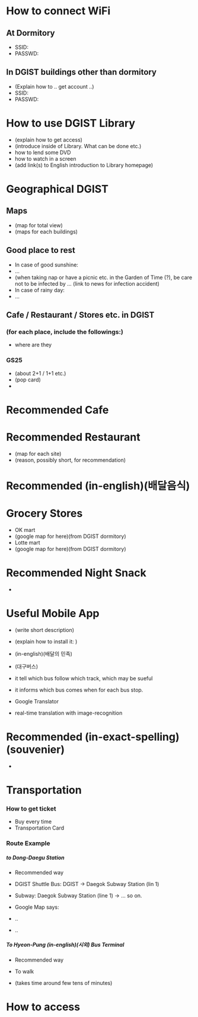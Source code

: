 # How to connect WiFi
## At Dormitory
- SSID: 
- PASSWD: 

## In DGIST buildings other than dormitory
- (Explain how to .. get account ..)
- SSID:
- PASSWD: 


# How to use DGIST Library
- (explain how to get access)
- (introduce inside of Library. What can be done etc.)
 - how to lend some DVD
 - how to watch in a screen
- (add link(s) to English introduction to Library homepage)


# Geographical DGIST
## Maps
- (map for total view)
- (maps for each buildings)

## Good place to rest
- In case of good sunshine:
 - ...
 - (when taking nap or have a picnic etc. in the Garden of Time (?), be care not to be infected by ... (link to news for infection accident)
- In case of rainy day:
 - ...

## Cafe / Restaurant / Stores etc. in DGIST
### (for each place, include the followings:)
- where are they
### GS25
 - (about 2+1 / 1+1 etc.)
 - (pop card)
 - 


# Recommended Cafe

# Recommended Restaurant
 - (map for each site)
 - (reason, possibly short, for recommendation)

# Recommended (in-english)(배달음식)


# Grocery Stores
- OK mart
 - (google map for here)(from DGIST dormitory)
- Lotte mart
 - (google map for here)(from DGIST dormitory)

# Recommended Night Snack
- 


# Useful Mobile App
 - (write short description)
 - (explain how to install it: )
- (in-english)(배달의 민족)

- (대구버스)
 - it tell which bus follow which track, which may be sueful
 - it informs which bus comes when for each bus stop.

- Google Translator
 - real-time translation with image-recognition


# Recommended (in-exact-spelling)(souvenier)
- 

# Transportation
### How to get ticket
- Buy every time
- Transportation Card

### Route Example

##### to Dong-Daegu Station
- Recommended way
 - DGIST Shuttle Bus: DGIST -> Daegok Subway Station (lin 1)
 - Subway: Daegok Subway Station (line 1) -> ... so on.

- Google Map says:
 - ..
 - ..

##### To Hyeon-Pung (in-english)(시외) Bus Terminal
- Recommended way

- To walk
 - (takes time around few tens of minutes)


# How to access 







